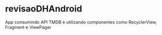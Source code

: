 # revisaoDHAndroid
App consumindo API TMDB e utilizando componentes como RecyclerView, Fragment e ViewPager
